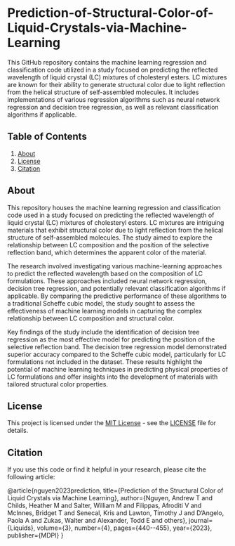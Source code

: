 # Prediction-of-Structural-Color-of-Liquid-Crystals-via-Machine-Learning

This GitHub repository contains the machine learning regression and classification code utilized in a study focused on predicting the reflected wavelength of liquid crystal (LC) mixtures of cholesteryl esters. LC mixtures are known for their ability to generate structural color due to light reflection from the helical structure of self-assembled molecules. It includes implementations of various regression algorithms such as neural network regression and decision tree regression, as well as relevant classification algorithms if applicable.

## Table of Contents

1. [About](#about)
2. [License](#license)
3. [Citation](#citation)

## About

This repository houses the machine learning regression and classification code used in a study focused on predicting the reflected wavelength of liquid crystal (LC) mixtures of cholesteryl esters. LC mixtures are intriguing materials that exhibit structural color due to light reflection from the helical structure of self-assembled molecules. The study aimed to explore the relationship between LC composition and the position of the selective reflection band, which determines the apparent color of the material.

The research involved investigating various machine-learning approaches to predict the reflected wavelength based on the composition of LC formulations. These approaches included neural network regression, decision tree regression, and potentially relevant classification algorithms if applicable. By comparing the predictive performance of these algorithms to a traditional Scheffe cubic model, the study sought to assess the effectiveness of machine learning models in capturing the complex relationship between LC composition and structural color.

Key findings of the study include the identification of decision tree regression as the most effective model for predicting the position of the selective reflection band. The decision tree regression model demonstrated superior accuracy compared to the Scheffe cubic model, particularly for LC formulations not included in the dataset. These results highlight the potential of machine learning techniques in predicting physical properties of LC formulations and offer insights into the development of materials with tailored structural color properties.

## License

This project is licensed under the [MIT License](https://opensource.org/licenses/MIT) - see the [LICENSE](LICENSE) file for details.

## Citation

If you use this code or find it helpful in your research, please cite the following article:

@article{nguyen2023prediction,
title={Prediction of the Structural Color of Liquid Crystals via Machine Learning},
author={Nguyen, Andrew T and Childs, Heather M and Salter, William M and Filippas, Afroditi V and McInnes, Bridget T and Senecal, Kris and Lawton, Timothy J and D’Angelo, Paola A and Zukas, Walter and Alexander, Todd E and others},
journal={Liquids},
volume={3},
number={4},
pages={440--455},
year={2023},
publisher={MDPI}
}
